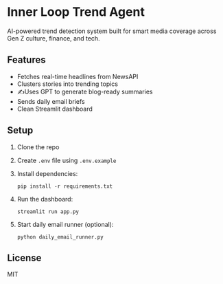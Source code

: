 # Inner Loop Trend Agent

AI-powered trend detection system built for smart media coverage across Gen Z culture, finance, and tech.

## Features
- Fetches real-time headlines from NewsAPI
- Clusters stories into trending topics
- ✍Uses GPT to generate blog-ready summaries
- Sends daily email briefs
- Clean Streamlit dashboard

## Setup

1. Clone the repo
2. Create `.env` file using `.env.example`
3. Install dependencies:
   ```
   pip install -r requirements.txt
   ```
4. Run the dashboard:
   ```
   streamlit run app.py
   ```

5. Start daily email runner (optional):
   ```
   python daily_email_runner.py
   ```

## License
MIT
